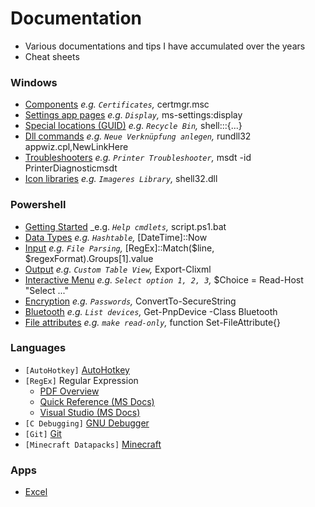 # Documentation
- Various documentations and tips I have accumulated over the years
- Cheat sheets

### Windows

- [Components](windows/components.md) _e.g. `Certificates`,_ certmgr.msc
- [Settings app pages](windows/ms-settings.md) _e.g. `Display`,_ ms-settings:display
- [Special locations (GUID)](windows/guids.md) _e.g. `Recycle Bin`,_ shell:::{...}
- [Dll commands](windows/dll.md) _e.g. `Neue Verknüpfung anlegen`,_ rundll32 appwiz.cpl,NewLinkHere
- [Troubleshooters](windows/troubleshooters.md) _e.g. `Printer Troubleshooter`,_ msdt -id PrinterDiagnosticmsdt
- [Icon libraries](windows/icons.md) _e.g. `Imageres Library`,_ shell32.dll


### Powershell

- [Getting Started](powershell/getting-started.md) _e.g. _`Help cmdlets`,_ script.ps1.bat
- [Data Types](powershell/data-types.md) _e.g. `Hashtable`,_ [DateTime]::Now
- [Input](powershell/input.md) _e.g. `File Parsing`,_ [RegEx]::Match($line, $regexFormat).Groups[1].value
- [Output](powershell/output.md) _e.g. `Custom Table View`,_ Export-Clixml
- [Interactive Menu](powershell/menu.md) _e.g. `Select option 1, 2, 3`,_ $Choice = Read-Host "Select ..."
- [Encryption](powershell/encryption.md) _e.g. `Passwords`,_ ConvertTo-SecureString
- [Bluetooth](powershell/bluetooth.md) _e.g. `List devices`,_ Get-PnpDevice -Class Bluetooth
- [File attributes](powershell/file-attributes.md) _e.g. `make read-only`,_ function Set-FileAttribute{}


### Languages

- `[AutoHotkey]` [AutoHotkey](languages/autohotkey.md)
- `[RegEx]` Regular Expression
    - [PDF Overview](languages/regex.pdf)
    - [Quick Reference (MS Docs)](https://docs.microsoft.com/en-us/dotnet/standard/base-types/regular-expression-language-quick-reference)
    - [Visual Studio (MS Docs)](https://docs.microsoft.com/en-us/visualstudio/ide/using-regular-expressions-in-visual-studio) 
- `[C Debugging]` [GNU Debugger](languages/gdb.md)
- `[Git]` [Git](languages/git.md)
- `[Minecraft Datapacks]` [Minecraft](languages/minecraft.md)


### Apps

- [Excel](apps/excel.md)


